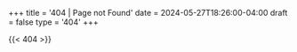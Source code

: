 +++
title = '404 | Page not Found'
date = 2024-05-27T18:26:00-04:00
draft = false
type = '404'
+++

{{< 404 >}}
